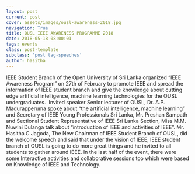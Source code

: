 ```yaml
---
layout: post
current: post
cover: assets/images/ousl-awareness-2018.jpg
navigation: True
title: OUSL IEEE AWARENESS PROGRAMME 2018
date: 2018-05-18 08:00:01
tags: events
class: post-template
subclass: 'post tag-speeches'
author: hasitha
---
```


IEEE Student Branch of the Open University of Sri Lanka organized “IEEE Awareness Program” on 27th of February to promote IEEE and spread the information of IEEE student branch and give the knowledge about cutting edge artificial intelligence, machine learning technologies for the OUSL undergraduates.  Invited speaker Senior lecturer of OUSL, Dr. A.P. Madurapperuma spoke about “the artificial intelligence, machine learning” and Secretary of IEEE Young Professionals Sri Lanka, Mr. Preshan Sampath and Sectional Student Representative of IEEE Sri Lanka Section, Miss M.M. Nuwini Dulanga talk about “introduction of IEEE and activities of IEEE”. Mr. Hasitha C Jagoda, The New Chairman of IEEE Student Branch of OUSL, did the welcome speech and said that under the vision of IEEE, IEEE student branch of OUSL is going to do more great things and he invited to all students to gather around IEEE. In the last half of the event, there were some Interactive activities and collaborative sessions too which were based on Knowledge of IEEE and Technology. 